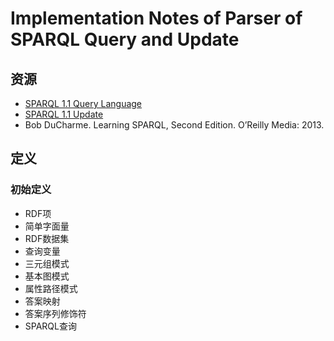 # Implementation Notes of Parser of SPARQL Query and Update

## 资源

- [SPARQL 1.1 Query Language](https://www.w3.org/TR/sparql11-query)
- [SPARQL 1.1 Update](https://www.w3.org/TR/sparql11-update/)
- Bob DuCharme. Learning SPARQL, Second Edition. O’Reilly Media: 2013.

## 定义

### 初始定义

- RDF项
- 简单字面量
- RDF数据集
- 查询变量
- 三元组模式
- 基本图模式
- 属性路径模式
- 答案映射
- 答案序列修饰符
- SPARQL查询
